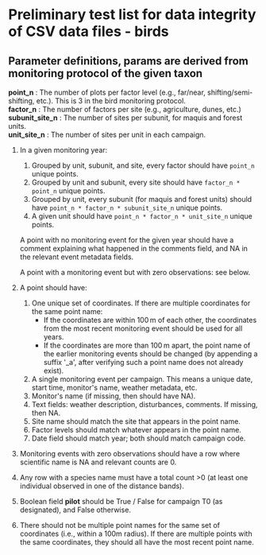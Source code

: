 # Preliminary test list for data integrity of CSV data files - birds

## Parameter definitions, params are derived from monitoring protocol of the given taxon

**point_n**
: The number of plots per factor level (e.g., far/near, shifting/semi-shifting, etc.). This is 3 in the bird monitoring protocol.  
**factor_n**
: The number of factors per site (e.g., agriculture, dunes, etc.)  
**subunit_site_n**
: The number of sites per subunit, for maquis and forest units.  
**unit_site_n**
: The number of sites per unit in each campaign.  

1. In a given monitoring year:
   1. Grouped by unit, subunit, and site, every factor should have `point_n` unique points.  
   2. Grouped by unit and subunit, every site should have `factor_n * point_n` unique points.  
   3. Grouped by unit, every subunit (for maquis and forest units) should have `point_n * factor_n * subunit_site_n` unique points.  
   4. A given unit should have `point_n * factor_n * unit_site_n` unique points.  
   
   A point with no monitoring event for the given year should have a comment explaining what happened in the comments field, and NA in the relevant event metadata fields.  
   
   A point with a monitoring event but with zero observations: see below.

2. A point should have:  
   1. One unique set of coordinates. If there are multiple coordinates for the same point name:  
      - If the coordinates are within 100 m of each other, the coordinates from the most recent monitoring event should be used for all years.  
      - If the coordinates are more than 100 m apart, the point name of the earlier monitoring events should be changed (by appending a suffix '_a', after verifying such a point name does not already exist).  
   2. A single monitoring event per campaign. This means a unique date, start time, monitor's name, weather metadata, etc.  
   3. Monitor's name (if missing, then should have NA).  
   4. Text fields: weather description, disturbances, comments. If missing, then NA.  
   5. Site name should match the site that appears in the point name.  
   6. Factor levels should match whatever appears in the point name.  
   7. Date field should match year; both should match campaign code.
3. Monitoring events with zero observations should have a row where scientific name is NA and relevant counts are 0.
4. Any row with a species name must have a total count >0 (at least one individual observed in one of the distance bands).
5. Boolean field **pilot** should be True / False for campaign T0 (as designated), and False otherwise.
6. There should not be multiple point names for the same set of coordinates (i.e., within a 100m radius). If there are multiple points with the same coordinates, they should all have the most recent point name.